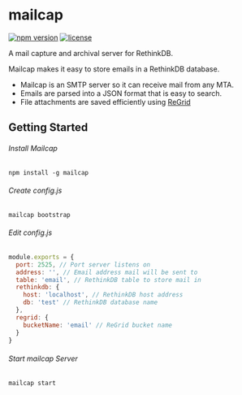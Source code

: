 # mailcap

[![npm version](https://img.shields.io/npm/v/mailcap.svg)](https://www.npmjs.com/package/mailcap) [![license](https://img.shields.io/npm/l/mailcap.svg)](https://github.com/internalfx/mailcap/blob/master/LICENSE)

A mail capture and archival server for RethinkDB.

Mailcap makes it easy to store emails in a RethinkDB database.

- Mailcap is an SMTP server so it can receive mail from any MTA.
- Emails are parsed into a JSON format that is easy to search.
- File attachments are saved efficiently using [ReGrid](https://github.com/internalfx/regrid)

## Getting Started

###### Install Mailcap

```
npm install -g mailcap
```

###### Create config.js

```
mailcap bootstrap
```

###### Edit config.js

```javascript
module.exports = {
  port: 2525, // Port server listens on
  address: '', // Email address mail will be sent to
  table: 'email', // RethinkDB table to store mail in
  rethinkdb: {
    host: 'localhost', // RethinkDB host address
    db: 'test' // RethinkDB database name
  },
  regrid: {
    bucketName: 'email' // ReGrid bucket name
  }
}
```

###### Start mailcap Server

```
mailcap start
```
